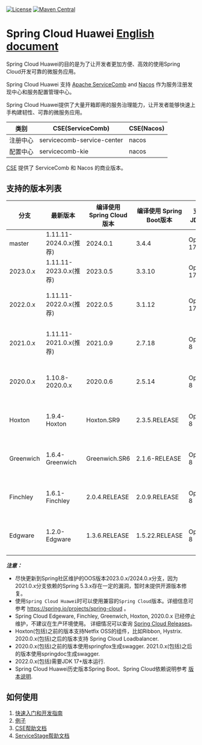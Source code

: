 [![License](https://img.shields.io/badge/license-Apache%202-4EB1BA.svg)](https://www.apache.org/licenses/LICENSE-2.0.html)
[![Maven Central](https://maven-badges.herokuapp.com/maven-central/com.huaweicloud/spring-cloud-huawei/badge.svg)](https://search.maven.org/search?q=g:com.huaweicloud%20AND%20a:spring-cloud-huawei-dependencies)

# Spring Cloud Huawei [English document](README.md)

Spring Cloud Huawei的目的是为了让开发者更加方便、高效的使用Spring Cloud开发可靠的微服务应用。 

Spring Cloud Huawei 支持 [Apache ServiceComb][SERVICECOMB] and [Nacos][NACOS] 作为服务注册发现中心和服务配置管理中心。 

Spring Cloud Huawei提供了大量开箱即用的服务治理能力，让开发者能够快速上手构建韧性、可靠的微服务应用。

| 类别    | CSE(ServiceComb)           | CSE(Nacos)     |
|-------|----------------------------|----------------|
| 注册中心  | servicecomb-service-center | nacos          |
| 配置中心  | servicecomb-kie            | nacos          |

[CSE][CSE] 提供了 ServiceComb 和 Nacos 的商业版本。

## 支持的版本列表

| 分支        | 最新版本                 | 编译使用 Spring Cloud版本 | 编译使用 Spring Boot版本 | 支持的JDK版本   | 备注   |
|-----------|----------------------|---------------------|--------------------|------------|------|
| master    | 1.11.11-2024.0.x(推荐) | 2024.0.1            | 3.4.4              | OpenJDK 17 |      | 
| 2023.0.x  | 1.11.11-2023.0.x(推荐) | 2023.0.5            | 3.3.10             | OpenJDK 17 |      | 
| 2022.0.x  | 1.11.11-2022.0.x(推荐) | 2022.0.5            | 3.1.12             | OpenJDK 17 | 停止更新 | 
| 2021.0.x  | 1.11.11-2021.0.x(推荐) | 2021.0.9            | 2.7.18             | OpenJDK 8  | 存在漏洞 | 
| 2020.0.x  | 1.10.8-2020.0.x      | 2020.0.6            | 2.5.14             | OpenJDK 8  | 停止更新 |
| Hoxton    | 1.9.4-Hoxton         | Hoxton.SR9          | 2.3.5.RELEASE      | OpenJDK 8  | 停止更新 |
| Greenwich | 1.6.4-Greenwich      | Greenwich.SR6       | 2.1.6-RELEASE      | OpenJDK 8  | 停止更新 |
| Finchley  | 1.6.1-Finchley       | 2.0.4.RELEASE       | 2.0.9.RELEASE      | OpenJDK 8  | 停止更新 |
| Edgware   | 1.2.0-Edgware        | 1.3.6.RELEASE       | 1.5.22.RELEASE     | OpenJDK 8  | 停止更新 |

***注意：***
* 尽快更新到Spring社区维护的OOS版本2023.0.x/2024.0.x分支，因为2021.0.x分支依赖的Spring 5.3.x存在一定的漏洞，暂时未提供开源版本修复。
* 使用`Spring Cloud Huawei`时可以使用兼容的`Spring Cloud`版本。详细信息可参考 https://spring.io/projects/spring-cloud 。
* Spring Cloud Edgeware, Finchley, Greenwich, Hoxton, 2020.0.x 已经停止维护，不建议在生产环境使用。
  详细情况可以查询 [Spring Cloud Releases][Spring Cloud Releases]。
* Hoxton(包括)之前的版本支持Netfix OSS的组件，比如Ribbon, Hystrix. 2020.0.x(包括)之后的版本支持
  Spring Cloud Loadbalancer.
* 2020.0.x(包括)之前的版本使用springfox生成swagger. 2021.0.x(包括)之后的版本使用springdoc生成swagger.
* 2022.0.x(包括)需要JDK 17+版本运行.
* Spring Cloud Huawei历史版本Spring Boot、Spring Cloud依赖说明参考 [版本说明][Spring Cloud Huawei Releases].

## 如何使用

1. [快速入门和开发指南](https://github.com/huaweicloud/spring-cloud-huawei/wiki)
2. [例子](https://github.com/huaweicloud/spring-cloud-huawei-samples)
3. [CSE帮助文档][CSE Developer Guide]
4. [ServiceStage帮助文档][ServiceStage]

[ServiceStage]: https://support.huaweicloud.com/usermanual-servicestage/servicestage_user_0400.html

[CSE]: https://support.huaweicloud.com/cse/index.html

[CSE Developer Guide]: https://support.huaweicloud.com/productdesc-cse/cse_productdesc_0001.html

[SERVICECOMB]: https://servicecomb.apache.org/cn/developers/

[NACOS]: https://nacos.io/zh-cn/index.html

[Service Registry]: https://support.huaweicloud.com/devg-cse/cse_devg_0018.html

[Configuration Center]: https://support.huaweicloud.com/devg-cse/cse_devg_0020.html

[Request Marker-based Governance]: https://github.com/huaweicloud/spring-cloud-huawei/wiki/using-governance

[Canary release features]: https://support.huaweicloud.com/devg-servicestage/ss-devg-0023.html

[Profile encryption scheme]: https://support.huaweicloud.com/bestpractice-cse/cse_bestpractice_0007.html

[Spring Cloud Releases]: https://github.com/spring-cloud/spring-cloud-release/wiki/Supported-Versions

[Spring Cloud Huawei Releases]: https://github.com/huaweicloud/spring-cloud-huawei/wiki/third-version-support-descriptions